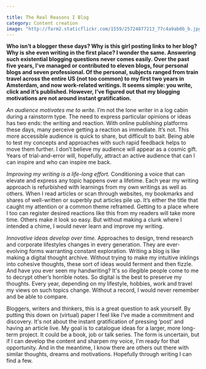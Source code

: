 ```yaml
---

title: The Real Reasons I Blog
category: Content creation
image: "http://farm2.staticflickr.com/1559/25724877213_77c4a9ab0b_b.jpg"
---
```

**Who isn’t a blogger these days? Why is this girl posting links to her blog? Why is she even writing in the first place? I wonder the same. Answering such existential blogging questions never comes easily. Over the past five years, I've managed or contributed to eleven blogs, four personal blogs and seven professional.  Of the personal, subjects ranged from train travel across the entire US (not too common) to my first two years in Amsterdam, and now work-related writings. It seems simple: you write, click and it’s published. However, I’ve figured out that my blogging motivations are not around instant gratification.**  

*An audience motivates me to write.* I’m not the lone writer in a log cabin during a rainstorm type. The need to express particular opinions or ideas has two ends: the writing and reaction. With online publishing platforms these days, many perceive getting a reaction as immediate. It’s not. This more accessible audience is quick to share, but difficult to bait. Being able to test my concepts and approaches with such rapid feedback helps to move them further. I don’t believe my audience will appear as a cosmic gift. Years of trial-and-error will, hopefully, attract an active audience that can I can inspire and who can inspire me back. 

*Improving my writing is a life-long effort.* Conditioning a voice that can elevate and express any topic happens over a lifetime. Each year my writing approach is refurbished with learnings from my own writings as well as others. When I read articles or scan through websites, my bookmarks and shares of well-written or superbly put articles pile up. It’s either the title that caught my attention or a common theme reframed. Getting to a place where I too can register desired reactions like this from my readers will take more time. Others make it look so easy. But without making a clunk where I intended a chime, I would never learn and improve my writing. 

*Innovative ideas develop over time.* Approaches to design, trend research and corporate lifestyles changes in every generation. They are ever-evolving forms warranting constant exploration. Writing a blog is like making a digital thought archive. Without trying to make my intuitive inklings into cohesive thoughts, these sort of ideas would ferment and then fizzle. And have you ever seen my handwriting? It's so illegible people come to me to decrypt other’s horrible notes. So digital is the best to preserve my thoughts. Every year, depending on my lifestyle, hobbies, work and travel my views on such topics change. Without a record, I would never remember and be able to compare. 

Bloggers, writers and thinkers, this is a great question to ask yourself. By putting this down on (virtual) paper I feel like I’ve made a commitment and discovery. It's not about the instant gratification of pressing ‘post’ and having an article live. My goal is to catalogue ideas for a larger, more long-term project. It could be a book, job or talk series. The form is uncertain, but if I can develop the content and sharpen my voice, I'm ready for that opportunity. And in the meantime, I know there are others out there with similar thoughts, dreams and motivations. Hopefully through writing I can find a few.

